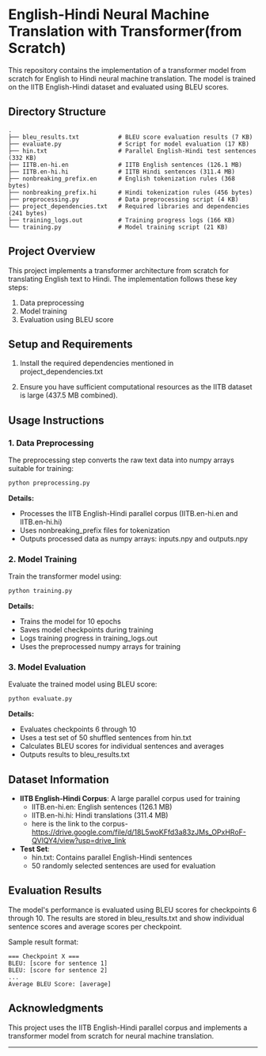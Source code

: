 
# English-Hindi Neural Machine Translation with Transformer(from Scratch)

This repository contains the implementation of a transformer model from scratch for English to Hindi neural machine translation. The model is trained on the IITB English-Hindi dataset and evaluated using BLEU scores.

## Directory Structure

```
.
├── bleu_results.txt           # BLEU score evaluation results (7 KB)
├── evaluate.py                # Script for model evaluation (17 KB)
├── hin.txt                    # Parallel English-Hindi test sentences (332 KB)
├── IITB.en-hi.en              # IITB English sentences (126.1 MB)
├── IITB.en-hi.hi              # IITB Hindi sentences (311.4 MB)
├── nonbreaking_prefix.en      # English tokenization rules (368 bytes)
├── nonbreaking_prefix.hi      # Hindi tokenization rules (456 bytes)
├── preprocessing.py           # Data preprocessing script (4 KB)
├── project_dependencies.txt   # Required libraries and dependencies (241 bytes)
├── training_logs.out          # Training progress logs (166 KB)
└── training.py                # Model training script (21 KB)
```


## Project Overview

This project implements a transformer architecture from scratch for translating English text to Hindi. The implementation follows these key steps:

1. Data preprocessing
2. Model training
3. Evaluation using BLEU score

## Setup and Requirements

1. Install the required dependencies mentioned in project_dependencies.txt

2. Ensure you have sufficient computational resources as the IITB dataset is large (437.5 MB combined).

## Usage Instructions

### 1. Data Preprocessing

The preprocessing step converts the raw text data into numpy arrays suitable for training:

```bash
python preprocessing.py
```

**Details:**

- Processes the IITB English-Hindi parallel corpus (IITB.en-hi.en and IITB.en-hi.hi)
- Uses nonbreaking_prefix files for tokenization
- Outputs processed data as numpy arrays: inputs.npy and outputs.npy


### 2. Model Training

Train the transformer model using:

```bash
python training.py
```

**Details:**

- Trains the model for 10 epochs
- Saves model checkpoints during training
- Logs training progress in training_logs.out
- Uses the preprocessed numpy arrays for training


### 3. Model Evaluation

Evaluate the trained model using BLEU score:

```bash
python evaluate.py
```

**Details:**

- Evaluates checkpoints 6 through 10
- Uses a test set of 50 shuffled sentences from hin.txt
- Calculates BLEU scores for individual sentences and averages
- Outputs results to bleu_results.txt


## Dataset Information

- **IITB English-Hindi Corpus**: A large parallel corpus used for training
    - IITB.en-hi.en: English sentences (126.1 MB)
    - IITB.en-hi.hi: Hindi translations (311.4 MB)
    - here is the link to the corpus- https://drive.google.com/file/d/18L5woKFfd3a83zJMs_OPxHRoF-QVlQY4/view?usp=drive_link 
- **Test Set**:
    - hin.txt: Contains parallel English-Hindi sentences
    - 50 randomly selected sentences are used for evaluation


## Evaluation Results

The model's performance is evaluated using BLEU scores for checkpoints 6 through 10. The results are stored in bleu_results.txt and show individual sentence scores and average scores per checkpoint.

Sample result format:

```
=== Checkpoint X ===
BLEU: [score for sentence 1]
BLEU: [score for sentence 2]
...
Average BLEU Score: [average]
```


## Acknowledgments

This project uses the IITB English-Hindi parallel corpus and implements a transformer model from scratch for neural machine translation.

---

